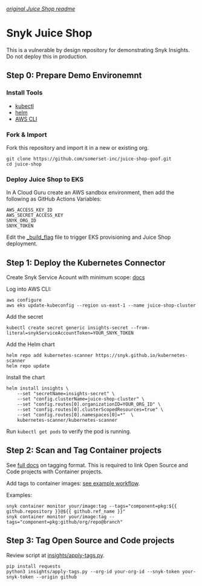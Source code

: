 *[original Juice Shop readme](./JUICESHOP_README.md)*

# Snyk Juice Shop

This is a vulnerable by design repository for demonstrating Snyk Insights. Do not deploy this in production.

## Step 0: Prepare Demo Environemnt 

### Install Tools

- [kubectl](https://kubernetes.io/docs/tasks/tools/#kubectl)
- [helm](https://helm.sh/docs/intro/install/)
- [AWS CLI](https://docs.aws.amazon.com/cli/latest/userguide/getting-started-install.html)

### Fork & Import

Fork this repository and import it in a new or existing org.

```
git clone https://github.com/somerset-inc/juice-shop-goof.git
cd juice-shop
```

### Deploy Juice Shop to EKS

In A Cloud Guru create an AWS sandbox environment, then add the following as GitHub Actions Variables:

```
AWS_ACCESS_KEY_ID
AWS_SECRET_ACCESS_KEY
SNYK_ORG_ID
SNYK_TOKEN
```

Edit the [_build_flag](./_build_flag) file to trigger EKS provisioning and Juice Shop deployment.

## Step 1: Deploy the Kubernetes Connector

Create Snyk Service Acount with minimum scope: [docs](https://docs.snyk.io/manage-risk/snyk-apprisk/risk-based-prioritization-for-snyk-apprisk/prioritization-setup/prioritization-setup-kubernetes-connector#step-2-create-a-new-role)

Log into AWS CLI:
```
aws configure
aws eks update-kubeconfig --region us-east-1 --name juice-shop-cluster
```

Add the secret
```
kubectl create secret generic insights-secret --from-literal=snykServiceAccountToken=YOUR_SNYK_TOKEN
```

Add the Helm chart
```
helm repo add kubernetes-scanner https://snyk.github.io/kubernetes-scanner
helm repo update
```

Install the chart
```
helm install insights \
	--set "secretName=insights-secret" \
	--set "config.clusterName=juice-shop-cluster" \
	--set "config.routes[0].organizationID=YOUR_ORG_ID" \
	--set "config.routes[0].clusterScopedResources=true" \
	--set "config.routes[0].namespaces[0]=*"  \
	kubernetes-scanner/kubernetes-scanner
```

Run `kubectl get pods` to verify the pod is running.

## Step 2: Scan and Tag Container projects

See [full docs](https://docs.snyk.io/manage-risk/snyk-apprisk/risk-based-prioritization-for-snyk-apprisk/prioritization-setup/prioritization-setup-associating-snyk-open-source-code-and-container-projects) on tagging format. This is required to link Open Source and Code projects with Container projects.

Add tags to container images: [see example workflow](./.github/workflows/container-build-and-test.yml#L35).

Examples:

```
snyk container monitor your/image:tag --tags="component=pkg:${{ github.repository }}@${{ github.ref_name }}"
snyk container monitor your/image:tag --tags="component=pkg:github/org/repo@branch"
```

## Step 3: Tag Open Source and Code projects

Review script at [insights/apply-tags.py](./insights/apply-tags.py).

```
pip install requests
python3 insights/apply-tags.py --org-id your-org-id --snyk-token your-snyk-token --origin github
```
